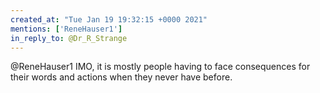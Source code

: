 ```yaml
---
created_at: "Tue Jan 19 19:32:15 +0000 2021"
mentions: ['ReneHauser1']
in_reply_to: @Dr_R_Strange
---
```


@ReneHauser1 IMO, it is mostly people having to face consequences for their words and actions when they never have before.